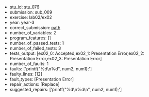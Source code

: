 - stu_id: stu_076	       
- submission: sub_009
- exercise: lab02/ex02
- year: year-3
- correct_submission: [path](https://github.com/pmorvalho/C-Pack-IPAs/blob/main/correct_submissions/year-3/lab02/ex02/ex02-stu_076-sub_012)
- number_of_variables: 2
- program_features: [] 
- number_of_passed_tests: 1
- number_of_failed_tests: 3
- tests_output: [ex02_0: Accepted,ex02_1: Presentation Error,ex02_2: Presentation Error,ex02_3: Presentation Error]
- number_of_faults: 1
- faults: ['printf("%d\n%d", num2, num1);']
- faulty_lines: [12]
- fault_types: [Presentation Error]
- repair_actions: [Replace] 
- suggested_repairs: ['printf("%d\n%d\n", num2, num1);']
